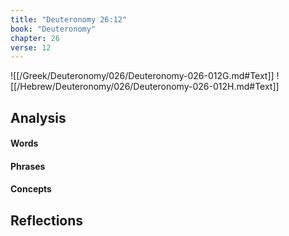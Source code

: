 ```yaml
---
title: "Deuteronomy 26:12"
book: "Deuteronomy"
chapter: 26
verse: 12
---
```

![[/Greek/Deuteronomy/026/Deuteronomy-026-012G.md#Text]]
![[/Hebrew/Deuteronomy/026/Deuteronomy-026-012H.md#Text]]

## Analysis

#### Words

#### Phrases

#### Concepts

## Reflections
